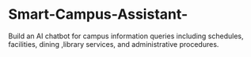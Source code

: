 # Smart-Campus-Assistant-
Build an AI chatbot for campus information queries including schedules, facilities, dining ,library services, and administrative procedures. 
